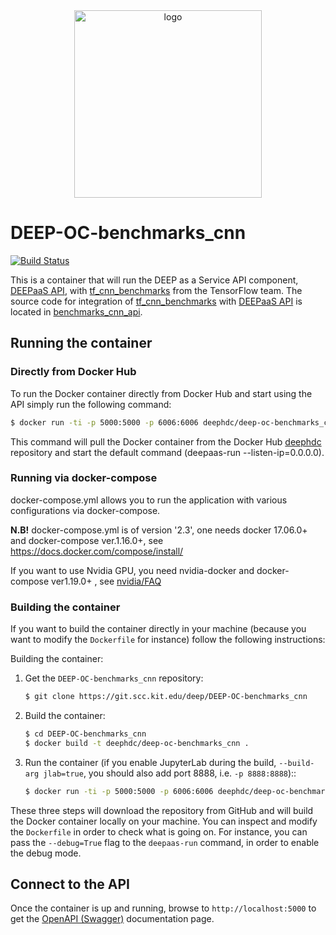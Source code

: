 <div align="center">
<img src="https://marketplace.deep-hybrid-datacloud.eu/images/logo-deep.png" alt="logo" width="300"/>
</div>

# DEEP-OC-benchmarks_cnn

[![Build Status](https://jenkins.indigo-datacloud.eu/buildStatus/icon?job=Pipeline-as-code/DEEP-OC-org/DEEP-OC-benchmarks_cnn/master)](https://jenkins.indigo-datacloud.eu/job/Pipeline-as-code/job/DEEP-OC-org/job/DEEP-OC-benchmarks_cnn/job/master)

This is a container that will run the DEEP as a Service API component, [DEEPaaS API](https://github.com/indigo-dc/DEEPaaS), with [tf_cnn_benchmarks](https://github.com/tensorflow/benchmarks/tree/master/scripts/tf_cnn_benchmarks) from the TensorFlow team. The source code for integration of [tf_cnn_benchmarks](https://github.com/tensorflow/benchmarks/tree/master/scripts/tf_cnn_benchmarks) with [DEEPaaS API](https://github.com/indigo-dc/DEEPaaS) is located in [benchmarks_cnn_api](https://github.com/deephdc/benchmarks_cnn_api).
    
## Running the container

### Directly from Docker Hub

To run the Docker container directly from Docker Hub and start using the API
simply run the following command:

```bash
$ docker run -ti -p 5000:5000 -p 6006:6006 deephdc/deep-oc-benchmarks_cnn
```

This command will pull the Docker container from the Docker Hub
[deephdc](https://hub.docker.com/u/deephdc/) repository and start the default command (deepaas-run --listen-ip=0.0.0.0).

### Running via docker-compose

docker-compose.yml allows you to run the application with various configurations via docker-compose.

**N.B!** docker-compose.yml is of version '2.3', one needs docker 17.06.0+ and docker-compose ver.1.16.0+, see https://docs.docker.com/compose/install/

If you want to use Nvidia GPU, you need nvidia-docker and docker-compose ver1.19.0+ , see [nvidia/FAQ](https://github.com/NVIDIA/nvidia-docker/wiki/Frequently-Asked-Questions#do-you-support-docker-compose)


### Building the container

If you want to build the container directly in your machine (because you want
to modify the `Dockerfile` for instance) follow the following instructions:

Building the container:

1. Get the `DEEP-OC-benchmarks_cnn` repository:

    ```bash
    $ git clone https://git.scc.kit.edu/deep/DEEP-OC-benchmarks_cnn
    ```

2. Build the container:

    ```bash
    $ cd DEEP-OC-benchmarks_cnn
    $ docker build -t deephdc/deep-oc-benchmarks_cnn .
    ```

3. Run the container (if you enable JupyterLab during the build, `--build-arg jlab=true`, 
you should also add port 8888, i.e. `-p 8888:8888`)::

    ```bash
    $ docker run -ti -p 5000:5000 -p 6006:6006 deephdc/deep-oc-benchmarks_cnn
    ```

These three steps will download the repository from GitHub and will build the
Docker container locally on your machine. You can inspect and modify the
`Dockerfile` in order to check what is going on. For instance, you can pass the
`--debug=True` flag to the `deepaas-run` command, in order to enable the debug
mode.


## Connect to the API

Once the container is up and running, browse to `http://localhost:5000` to get
the [OpenAPI (Swagger)](https://www.openapis.org/) documentation page.
